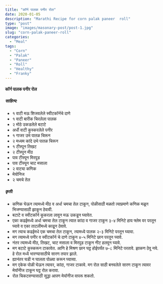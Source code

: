 ```yaml
---
title: "कॉर्न पालक पनीर रोल"
date: 2020-01-05
description: "Marathi Recipe for corn palak paneer  roll"
type: "post"
image: "images/masonary-post/post-1.jpg"
slug: "corn-palak-paneer-roll"
categories: 
  - "Meal"
tags:
  - "Corn"
  - "Palak"
  - "Paneer"
  - "Roll"
  - "Healthy"
  - "Franky"
---
```


#### कॉर्न पालक पनीर रोल



##### साहित्य:
- १ वाटी मऊ शिजवलेले स्वीटकॉर्नचे दाणे 
- १ वाटी बारीक चिरलेला पालक 
- २ मोठे उकडलेले बटाटे 
- अर्धी वाटी कुस्करलेले पनीर 
- १ गाजर उभे पातळ चिरून 
- २ मध्यम कांदे उभे पातळ चिरून 
- १ टीस्पून तिखट 
- २ टीस्पून मीठ 
- पाव टीस्पून मिरपूड 
- पाव टीस्पून चाट मसाला 
- २ वाट्या कणिक 
- मेयोनिज 
- २ चमचे तेल  

##### कृती: 


- कणिक घेऊन त्यामध्ये मीठ व अर्धा चमचा तेल टाकून, पोळीसाठी मळतो त्याप्रमाणे कणिक मळून भिजण्यासाठी झाकून ठेवावी. 
- बटाटे व स्वीटकॉर्न कूकरला लावून मऊ उकडून घ्यावेत. 
- एका कढईमध्ये अर्धा चमचा तेल टाकून त्यात कांदा व गाजर टाकून ३-४ मिनिटे हाय फ्लेम वर परतून घ्यावे व एका ताटलीमध्ये काढून ठेवावे. 
- मग त्याच कढईमधे एक चमचा तेल टाकून, त्यामध्ये पालक २-३ मिनिटे परतून घ्यावा. 
- मग त्यामध्ये पनीर व स्वीटकॉर्न चे दाणे टाकून ४-५ मिनिटे छान परतून घ्यावे. 
- नंतर त्यामध्ये मीठ, तिखट, चाट मसाला व मिरपूड टाकून नीट हलवून घ्यावे. 
- मग बटाटे कुस्करून टाकावेत. आणि हे मिश्रण छान घट्ट होईपर्यंत ७-८ मिनिटे परतावे. झाकण ठेवू नये. हे रोल मध्ये भारण्यासाठीचे सारण तयार झाले. 
- ह्यानंतर घडी न घालता पोळ्या करून घ्याव्या. 
- मग एकेक पोळी घेऊन त्यावर, कांदा, गाजर टाकावे. मग रोल साठी बनवलेले सारण टाकून त्यावर मेयॉनीज टाकून घट्ट रोल करावा. 
- रोल चिकटवण्यासाठी सुद्धा आपण मेयॉनीज वापरू शकतो. 
